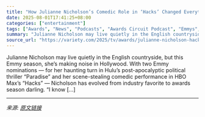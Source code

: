 ```yaml
---
title: "How Julianne Nicholson’s Comedic Role in ‘Hacks’ Changed Everything: ‘I’m Actually Really Funny Too!’"
date: 2025-08-01T17:41:25+08:00
categories: ["entertainment"]
tags: ["Awards", "News", "Podcasts", "Awards Circuit Podcast", "Emmys", "Hacks", "Julianne Nicholson", "Paradise"]
summary: "Julianne Nicholson may live quietly in the English countryside, but this Emmy season, she&#8217;s making noise in Hollywood. With two Emmy nominations — for her haunting turn in Hulu&#8217;s post-apoc"
source_url: "https://variety.com/2025/tv/awards/julianne-nicholson-hacks-paradise-emmys-nominee-1236473946/"
---
```


Julianne Nicholson may live quietly in the English countryside, but this Emmy season, she&#8217;s making noise in Hollywood. With two Emmy nominations — for her haunting turn in Hulu&#8217;s post-apocalyptic political thriller &#8220;Paradise&#8221; and her scene-stealing comedic performance in HBO Max&#8217;s &#8220;Hacks&#8221; — Nicholson has evolved from industry favorite to awards season darling. &#8220;I know [&#8230;]

---

*来源: [原文链接](https://variety.com/2025/tv/awards/julianne-nicholson-hacks-paradise-emmys-nominee-1236473946/)*
